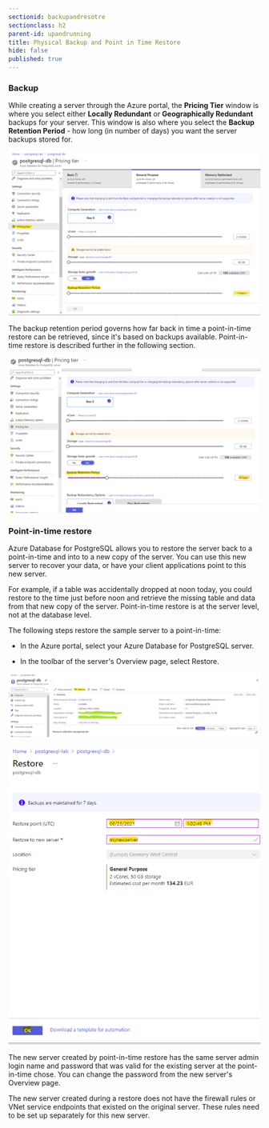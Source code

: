 ```yaml
---
sectionid: backupandresotre
sectionclass: h2
parent-id: upandrunning
title: Physical Backup and Point in Time Restore
hide: false
published: true
---
```


### Backup
While creating a server through the Azure portal, the **Pricing Tier** window is where you select either **Locally Redundant** or **Geographically Redundant** backups for your server. This window is also where you select the **Backup Retention Period** - how long (in number of days) you want the server backups stored for.


![Azure backup](media/azure_postgresql-backup.png)



The backup retention period governs how far back in time a point-in-time restore can be retrieved, since it's based on backups available. Point-in-time restore is described further in the following section.

![Azure backup](media/azure_postgresql-backup-increase.png)

### Point-in-time restore

Azure Database for PostgreSQL allows you to restore the server back to a point-in-time and into to a new copy of the server. You can use this new server to recover your data, or have your client applications point to this new server.

For example, if a table was accidentally dropped at noon today, you could restore to the time just before noon and retrieve the missing table and data from that new copy of the server. Point-in-time restore is at the server level, not at the database level.

The following steps restore the sample server to a point-in-time:

* In the Azure portal, select your Azure Database for PostgreSQL server.

* In the toolbar of the server's Overview page, select Restore.

![Azure backup](media/azure_postgresql-restore.png)


![Azure backup](media/azure_postgresql-restore2.png)

The new server created by point-in-time restore has the same server admin login name and password that was valid for the existing server at the point-in-time chose. You can change the password from the new server's Overview page.

The new server created during a restore does not have the firewall rules or VNet service endpoints that existed on the original server. These rules need to be set up separately for this new server.